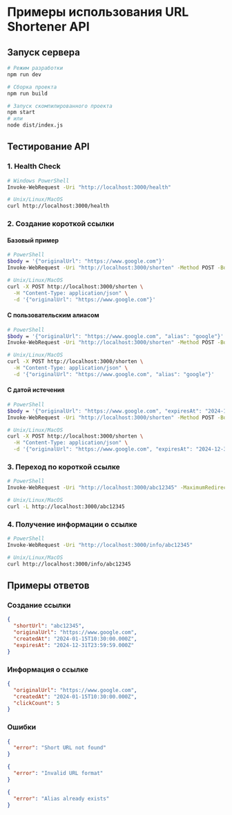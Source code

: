 # Примеры использования URL Shortener API

## Запуск сервера

```bash
# Режим разработки
npm run dev

# Сборка проекта
npm run build

# Запуск скомпилированного проекта
npm start
# или
node dist/index.js
```

## Тестирование API

### 1. Health Check
```bash
# Windows PowerShell
Invoke-WebRequest -Uri "http://localhost:3000/health"

# Unix/Linux/MacOS
curl http://localhost:3000/health
```

### 2. Создание короткой ссылки

#### Базовый пример
```bash
# PowerShell
$body = '{"originalUrl": "https://www.google.com"}'
Invoke-WebRequest -Uri "http://localhost:3000/shorten" -Method POST -Body $body -ContentType "application/json"

# Unix/Linux/MacOS
curl -X POST http://localhost:3000/shorten \
  -H "Content-Type: application/json" \
  -d '{"originalUrl": "https://www.google.com"}'
```

#### С пользовательским алиасом
```bash
# PowerShell
$body = '{"originalUrl": "https://www.google.com", "alias": "google"}'
Invoke-WebRequest -Uri "http://localhost:3000/shorten" -Method POST -Body $body -ContentType "application/json"

# Unix/Linux/MacOS
curl -X POST http://localhost:3000/shorten \
  -H "Content-Type: application/json" \
  -d '{"originalUrl": "https://www.google.com", "alias": "google"}'
```

#### С датой истечения
```bash
# PowerShell
$body = '{"originalUrl": "https://www.google.com", "expiresAt": "2024-12-31T23:59:59.000Z"}'
Invoke-WebRequest -Uri "http://localhost:3000/shorten" -Method POST -Body $body -ContentType "application/json"

# Unix/Linux/MacOS
curl -X POST http://localhost:3000/shorten \
  -H "Content-Type: application/json" \
  -d '{"originalUrl": "https://www.google.com", "expiresAt": "2024-12-31T23:59:59.000Z"}'
```

### 3. Переход по короткой ссылке
```bash
# PowerShell
Invoke-WebRequest -Uri "http://localhost:3000/abc12345" -MaximumRedirection 0

# Unix/Linux/MacOS
curl -L http://localhost:3000/abc12345
```

### 4. Получение информации о ссылке
```bash
# PowerShell
Invoke-WebRequest -Uri "http://localhost:3000/info/abc12345"

# Unix/Linux/MacOS
curl http://localhost:3000/info/abc12345
```

## Примеры ответов

### Создание ссылки
```json
{
  "shortUrl": "abc12345",
  "originalUrl": "https://www.google.com",
  "createdAt": "2024-01-15T10:30:00.000Z",
  "expiresAt": "2024-12-31T23:59:59.000Z"
}
```

### Информация о ссылке
```json
{
  "originalUrl": "https://www.google.com",
  "createdAt": "2024-01-15T10:30:00.000Z",
  "clickCount": 5
}
```

### Ошибки
```json
{
  "error": "Short URL not found"
}
```

```json
{
  "error": "Invalid URL format"
}
```

```json
{
  "error": "Alias already exists"
} 